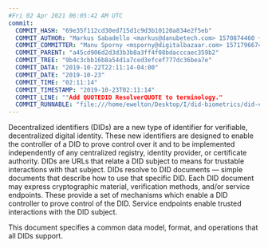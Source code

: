 ```yaml
---
#Fri 02 Apr 2021 06:05:42 AM UTC
commit:
  COMMIT_HASH: "69e35f112cd30ed715d1c9d3b10120a834e2f5eb"
  COMMIT_AUTHOR: "Markus Sabadello <markus@danubetech.com> 1570874460 +0200"
  COMMIT_COMMITTER: "Manu Sporny <msporny@digitalbazaar.com> 1571796674 -0400"
  COMMIT_PARENT: "a45cd906d2d3d3b3b8a3ff4f08bdacccaec359b2"
  COMMIT_TREE: "9b4c3cbb16b8a54d1a7ced3efcef777dc36bea7e"
  COMMIT_DATA: "2019-10-22T22:11:14-04:00"
  COMMIT_DATE: "2019-10-23"
  COMMIT_TIME: "02:11:14"
  COMMIT_TIMESTAMP: "2019-10-23T02:11:14"
  COMMIT_LINE: ""Add QUOTEDID ResolverQUOTE to terminology."
  COMMIT_RUNNABLE: "file:///home/ewelton/Desktop/I/did-biometrics/did-core-dataset/analysis/gitinfo/69e35f112cd30ed715d1c9d3b10120a834e2f5eb/snapshot/index.html"
---
```


<section id="abstract">
<p>
<a>Decentralized identifiers</a> (DIDs) are a new type of identifier for
verifiable, decentralized digital identity. These new identifiers
are designed to enable the controller of a <a>DID</a> to prove control over
it and to be implemented independently of any centralized registry,
identity provider, or certificate authority. <a>DIDs</a> are URLs that relate
a <a>DID subject</a> to means for trustable interactions with that subject.
<a>DIDs</a> resolve to <a>DID documents</a> — simple documents that describe how
to use that specific <a>DID</a>. Each <a>DID document</a> may express cryptographic
material, verification methods, and/or <a>service endpoints</a>. These provide
a set of mechanisms which enable a <a>DID controller</a> to prove control of the
<a>DID</a>. <a>Service endpoints</a> enable trusted interactions with the <a>DID
subject</a>.
    </p>
<p>
This document specifies a common data model, format, and operations that
all <a>DIDs</a> support.
    </p>
</section>
